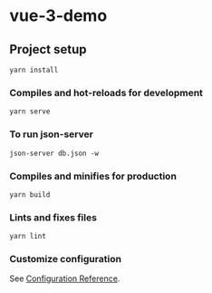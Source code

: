 # vue-3-demo

## Project setup

```
yarn install
```

### Compiles and hot-reloads for development

```
yarn serve
```

### To run json-server

```
json-server db.json -w
```

### Compiles and minifies for production

```
yarn build
```

### Lints and fixes files

```
yarn lint
```

### Customize configuration

See [Configuration Reference](https://cli.vuejs.org/config/).
